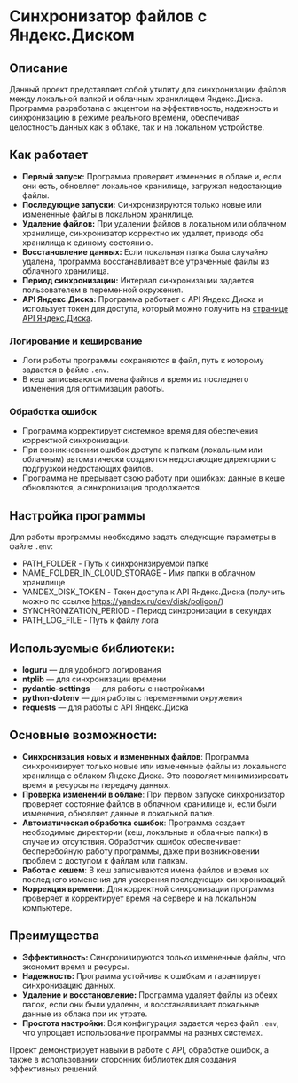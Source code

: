 # Синхронизатор файлов с Яндекс.Диском

## Описание

Данный проект представляет собой утилиту для синхронизации файлов между локальной папкой и облачным хранилищем Яндекс.Диска. Программа разработана с акцентом на эффективность, надежность и синхронизацию в режиме реального времени, обеспечивая целостность данных как в облаке, так и на локальном устройстве.

## Как работает
- **Первый запуск:** Программа проверяет изменения в облаке и, если они есть, обновляет локальное хранилище, загружая недостающие файлы.
- **Последующие запуски:** Синхронизируются только новые или измененные файлы в локальном хранилище.
- **Удаление файлов:** При удалении файлов в локальном или облачном хранилище, синхронизатор корректно их удаляет, приводя оба хранилища к единому состоянию.
- **Восстановление данных:** Если локальная папка была случайно удалена, программа восстанавливает все утраченные файлы из облачного хранилища.
- **Период синхронизации:** Интервал синхронизации задается пользователем в переменной окружения.
- **API Яндекс.Диска:** Программа работает с API Яндекс.Диска и использует токен для доступа, который можно получить на [странице API Яндекс.Диска](https://yandex.ru/dev/disk/poligon/).

### Логирование и кеширование
- Логи работы программы сохраняются в файл, путь к которому задается в файле `.env`.
- В кеш записываются имена файлов и время их последнего изменения для оптимизации работы.

### Обработка ошибок
- Программа корректирует системное время для обеспечения корректной синхронизации.
- При возникновении ошибок доступа к папкам (локальным или облачным) автоматически создаются недостающие директории с подгрузкой недостающих файлов.
- Программа не прерывает свою работу при ошибках: данные в кеше обновляются, а синхронизация продолжается.

## Настройка программы
Для работы программы необходимо задать следующие параметры в файле `.env`:

- PATH_FOLDER - Путь к синхронизируемой папке
- NAME_FOLDER_IN_CLOUD_STORAGE - Имя папки в облачном хранилище
- YANDEX_DISK_TOKEN - Токен доступа к API Яндекс.Диска (получить можно по ссылке https://yandex.ru/dev/disk/poligon/)
- SYNCHRONIZATION_PERIOD - Период синхронизации в секундах
- PATH_LOG_FILE - Путь к файлу лога

## Используемые библиотеки:
- **loguru** — для удобного логирования
- **ntplib** — для синхронизации времени
- **pydantic-settings** — для работы с настройками
- **python-dotenv** — для работы с переменными окружения
- **requests** — для работы с API Яндекс.Диска

## Основные возможности:
- **Синхронизация новых и измененных файлов**: Программа синхронизирует только новые или измененные файлы из локального хранилища с облаком Яндекс.Диска. Это позволяет минимизировать время и ресурсы на передачу данных.
- **Проверка изменений в облаке**: При первом запуске синхронизатор проверяет состояние файлов в облачном хранилище и, если были изменения, обновляет данные в локальной папке.
- **Автоматическая обработка ошибок**: Программа создает необходимые директории (кеш, локальные и облачные папки) в случае их отсутствия. Обработчик ошибок обеспечивает бесперебойную работу программы, даже при возникновении проблем с доступом к файлам или папкам.
- **Работа с кешем**: В кеш записываются имена файлов и время их последнего изменения для ускорения последующих синхронизаций.
- **Коррекция времени**: Для корректной синхронизации программа проверяет и корректирует время на сервере и на локальном компьютере.


## Преимущества
- **Эффективность:** Синхронизируются только измененные файлы, что экономит время и ресурсы.
- **Надежность:** Программа устойчива к ошибкам и гарантирует синхронизацию данных.
- **Удаление и восстановление:** Программа удаляет файлы из обеих папок, если они были удалены, и восстанавливает локальные данные из облака при их утрате.
- **Простота настройки**: Вся конфигурация задается через файл `.env`, что упрощает использование программы на разных системах.

Проект демонстрирует навыки в работе с API, обработке ошибок, а также в использовании сторонних библиотек для создания эффективных решений.
